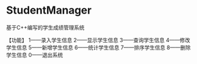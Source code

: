# StudentManager
基于C++编写的学生成绩管理系统


【功能】
1——录入学生信息
2——显示学生信息
3——查询学生信息
4——修改学生信息
5——新增学生信息
6——统计学生信息
7——排序学生信息
8——删除学生信息
0——退出系统
